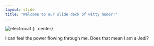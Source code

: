 ```yaml
---
layout: slide
title: "Welcome to our slide deck of witty humor!"
---
```


![electrocat](https://octodex.github.com/images/electrocat.png)
{: .center}

I can feel the power flowing through me. Does that mean I am a Jedi?

